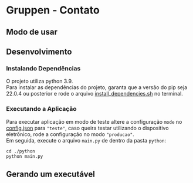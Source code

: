# Gruppen - Contato

## Modo de usar

## Desenvolvimento

### Instalando Dependências

O projeto utiliza python 3.9.<br>
Para instalar as dependências do projeto, garanta que a versão do pip seja 22.0.4 ou posterior e rode o arquivo [install_dependencies.sh](install_dependencies.sh) no terminal.

### Executando a Aplicação

Para executar aplicação em modo de teste altere a configuração `mode` no [config.json](python/config.json) para `"teste"`, caso queira testar utilizando o dispositivo eletrônico, rode a configuração no modo `"producao"`.</br>
Em seguida, execute o arquivo `main.py` de dentro da pasta `python`:<br>

```cli
cd ./python
python main.py
```

## Gerando um executável

